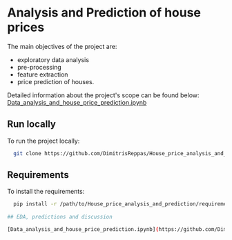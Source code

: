 # Analysis and Prediction of house prices 

The main objectives of the project are: 
- exploratory data analysis
- pre-processing
- feature extraction 
- price prediction of houses.

Detailed information about the project's scope can be found below:  [Data_analysis_and_house_price_prediction.ipynb](https://github.com/DimitrisReppas/House_price_analysis_and_prediction/blob/main/Data_analysis_and_house_price_prediction.ipynb)

## Run locally

To run the project locally:

```bash
  git clone https://github.com/DimitrisReppas/House_price_analysis_and_prediction.git
```

## Requirements

To install the requirements:

```bash
  pip install -r /path/to/House_price_analysis_and_prediction/requirements.txt
  
## EDA, predictions and discussion

[Data_analysis_and_house_price_prediction.ipynb](https://github.com/DimitrisReppas/House_price_analysis_and_prediction/blob/main/Data_analysis_and_house_price_prediction.ipynb) is a Jupyter Notebook containing the code for the exploratory data analysis and house price prediction. In this notebook, one can find the discussion of the results as well.
